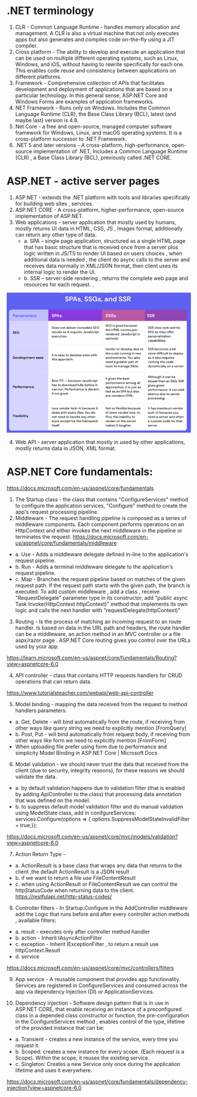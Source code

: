 # .NET terminology
1. CLR - Common Language Runtime - handles memory allocation and management. A CLR is also a virtual machine that not only executes apps but also generates and compiles code on-the-fly using a JIT compiler.
2. Cross platform - The ability to develop and execute an application that can be used on multiple different operating systems, such as Linux, Windows, and iOS, without having to rewrite specifically for each one. This enables code reuse and consistency between applications on different platforms.
3. Framework - Comprehensive collection of APIs that facilitates development and deployment of applications that are based on a particular technology. In this general sense, ASP.NET Core and Windows Forms are examples of application frameworks. 
4. NET Framework - Runs only on Windows. Includes the Common Language Runtime (CLR), the Base Class Library (BCL), latest (and maybe last) version is 4.8.
5. Net Core - a free and open-source, managed computer software framework for Windows, Linux, and macOS operating systems. It is a cross-platform successor to .NET Framework.
6. .NET 5 and later versions - A cross-platform, high-performance, open-source implementation of .NET, Includes a Common Language Runtime (CLR) , a Base Class Library (BCL), previously called .NET CORE.

# ASP.NET - active server pages

1. ASP.NET - extends the .NET platform with tools and libraries specifically for building web sites , services.
2. ASP.NET CORE - A cross-platform, higher-performance, open-source implementation of ASP.NET.
3. Web applications - server application that mostly used by humans, mostly returns UI data in HTML, CSS, JS , Images format, additionally can return any other type of data.
    * a. SPA – single page application, structured as a single HTML page that has basic structure that is received once from a server plus logic written in JS/TS to render UI based on users choices , when additional data is needed , the client do async calls to the server and receives data normally in XML/JSON format, then client uses its internal logic to render the UI.
    * b. SSR – server-side rendering , returns the complete web page and resources for each request. .

<img src="SSR_VS_SSG_VS_SPA.jpg" />


4. Web API - server application that mostly in used by other applications, mostly returns data in JSON, XML format.

# ASP.NET Core fundamentals:
https://docs.microsoft.com/en-us/aspnet/core/fundamentals
1. The Startup class - the class that contains "ConfigureServices" method to configure the application services, "Configure" method to create the app's request processing pipeline.
2. Middleware - The request handling pipeline is composed as a series of middleware components. 
Each component performs operations on an HttpContext and either invokes the next middleware in the pipeline or terminates the request.
https://docs.microsoft.com/en-us/aspnet/core/fundamentals/middleware
* a. Use - Adds a middleware delegate defined in-line to the application's request pipeline.
* b. Run - Adds a terminal middleware delegate to the application's request pipeline.
* c. Map - Branches the request pipeline based on matches of the given request path. If the request path starts with the given path, the branch is executed. 
To add custom middleware , add a class , receive "RequestDelegate" parameter type in its constructor,  add "public async Task Invoke(HttpContext httpContext)" method that implements its own logic and calls the next handler with "requestDelegate(httpContext)"  
3. Routing - Is the process of matching an incoming request to an route handler. Is based on data in the URL path and headers, the route handler can be a middleware, an action method in an MVC controller or a file aspx/razor page . ASP.NET Core routing gives you control over the URLs used by your app.
 
https://learn.microsoft.com/en-us/aspnet/core/fundamentals/Routing?view=aspnetcore-6.0

4. API controller - class that contains HTTP requests handlers for CRUD operations that can return data.

https://www.tutorialsteacher.com/webapi/web-api-controller
 
5. Model binding - mapping the data received from the request to method handlers parameters.
* a. Get, Delete - will bind automatically from the route, if receiving from other ways like query string we need to explicitly mention [FromQuery]
* b. Post, Put - will bind automatically from request body, if receiving from other ways like form we need to explicitly mention [FromForm]
* When uploading file prefer using form due to performance and simplicity
Model Binding in ASP.NET Core | Microsoft Docs
6. Model validation - we should never trust the data that received from the client (due to security, integrity reasons), for these reasons we should validate the data.
* a. by default validation happens due to validation filter (that is enabled by adding ApiController to the class) that processing data annotation that was defined on the model.
* b. to suppress default model validation filter and do manual validation using ModelState class, add in conifgureServices: 
services.Configure<ApiBehaviorOptions>(options => {	options.SuppressModelStateInvalidFilter = true;});

https://docs.microsoft.com/en-us/aspnet/core/mvc/models/validation?view=aspnetcore-6.0

7. Action Return Type - 
* a. ActionResult is a base class that wraps any data that returns to the client ,the default ActionResult is a JSON result .
* b. if we want to return a file use FileContentResult
* c. when using ActionResult or FileContentResult we can control the httpStatusCode when returning data to the client. 
https://restfulapi.net/http-status-codes/

8. Controller filters - In Startup.Configure in the AddController middleware add the Logic that runs before and after every controller action  methods , available filters:
* a. result - executes only after controller method handler
* b. action - Inherit  IAsyncActionFilter
* c. exception - Inherit  IExceptionFilter , to return a result use httpContext.Result 
* d. service

https://docs.microsoft.com/en-us/aspnet/core/mvc/controllers/filters

9. App service - A reusable component that provides app functionality. Services are registered in ConfigureServices and consumed across the app via dependency injection (DI) or ApplicationServices.

10. Dependency injection - Software design pattern that is in use in ASP.NET CORE, that enable receiving an instance of a preconfigured class in a depended class constructor or function, the pre-configuration in the ConfigureServices method , enables control of the type, lifetime of the provided instance that can be:
* a. Transient - creates a new instance of the service, every time you request it.  
* b. Scoped: creates a new instance for every scope. (Each request is a Scope). Within the scope, it reuses the existing service.
* c. Singleton: Creates a new Service only once during the application lifetime and uses it everywhere.

https://docs.microsoft.com/en-us/aspnet/core/fundamentals/dependency-injection?view=aspnetcore-6.0



